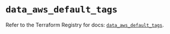 # `data_aws_default_tags`

Refer to the Terraform Registry for docs: [`data_aws_default_tags`](https://registry.terraform.io/providers/hashicorp/aws/6.13.0/docs/data-sources/default_tags).
